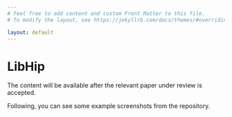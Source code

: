 ```yaml
---
# Feel free to add content and custom Front Matter to this file.
# To modify the layout, see https://jekyllrb.com/docs/themes/#overriding-theme-defaults

layout: default
---
```

# LibHip
The content will be available after the relevant paper under review is accepted. 

Following, you can see some example screenshots from the repository.
<!-- Adding images -->
<!-- ![]({{ site.url }}{{ site.baseurl }}/assets/images/testImg.png) -->
